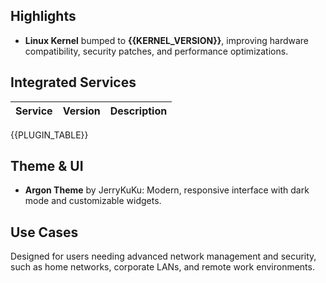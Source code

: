 ## Highlights

- **Linux Kernel** bumped to **{{KERNEL_VERSION}}**, improving hardware compatibility, security patches, and performance optimizations.

## Integrated Services

| Service | Version | Description |
| ------- | ------- | ----------- |
{{PLUGIN_TABLE}}

## Theme & UI

- **Argon Theme** by JerryKuKu: Modern, responsive interface with dark mode and customizable widgets.

## Use Cases

Designed for users needing advanced network management and security, such as home networks, corporate LANs, and remote work environments.
